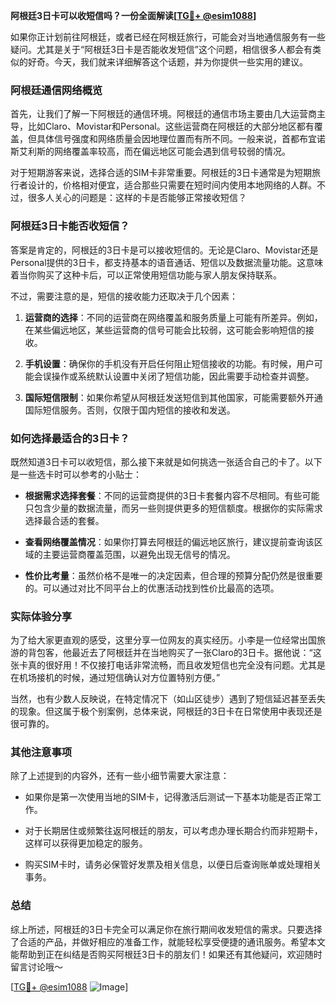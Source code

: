 **阿根廷3日卡可以收短信吗？一份全面解读[[TG💪+ @esim1088](https://t.me/s/esim1088)]**

如果你正计划前往阿根廷，或者已经在阿根廷旅行，可能会对当地通信服务有一些疑问。尤其是关于“阿根廷3日卡是否能收发短信”这个问题，相信很多人都会有类似的好奇。今天，我们就来详细解答这个话题，并为你提供一些实用的建议。

### 阿根廷通信网络概览

首先，让我们了解一下阿根廷的通信环境。阿根廷的通信市场主要由几大运营商主导，比如Claro、Movistar和Personal。这些运营商在阿根廷的大部分地区都有覆盖，但具体信号强度和网络质量会因地理位置而有所不同。一般来说，首都布宜诺斯艾利斯的网络覆盖率较高，而在偏远地区可能会遇到信号较弱的情况。

对于短期游客来说，选择合适的SIM卡非常重要。阿根廷的3日卡通常是为短期旅行者设计的，价格相对便宜，适合那些只需要在短时间内使用本地网络的人群。不过，很多人关心的问题是：这样的卡是否能够正常接收短信？

### 阿根廷3日卡能否收短信？

答案是肯定的，阿根廷的3日卡是可以接收短信的。无论是Claro、Movistar还是Personal提供的3日卡，都支持基本的语音通话、短信以及数据流量功能。这意味着当你购买了这种卡后，可以正常使用短信功能与家人朋友保持联系。

不过，需要注意的是，短信的接收能力还取决于几个因素：

1. **运营商的选择**：不同的运营商在网络覆盖和服务质量上可能有所差异。例如，在某些偏远地区，某些运营商的信号可能会比较弱，这可能会影响短信的接收。
   
2. **手机设置**：确保你的手机没有开启任何阻止短信接收的功能。有时候，用户可能会误操作或系统默认设置中关闭了短信功能，因此需要手动检查并调整。

3. **国际短信限制**：如果你希望从阿根廷发送短信到其他国家，可能需要额外开通国际短信服务。否则，仅限于国内短信的接收和发送。

### 如何选择最适合的3日卡？

既然知道3日卡可以收短信，那么接下来就是如何挑选一张适合自己的卡了。以下是一些选卡时可以参考的小贴士：

- **根据需求选择套餐**：不同的运营商提供的3日卡套餐内容不尽相同。有些可能只包含少量的数据流量，而另一些则提供更多的短信额度。根据你的实际需求选择最合适的套餐。
  
- **查看网络覆盖情况**：如果你打算去阿根廷的偏远地区旅行，建议提前查询该区域的主要运营商覆盖范围，以避免出现无信号的情况。

- **性价比考量**：虽然价格不是唯一的决定因素，但合理的预算分配仍然是很重要的。可以通过对比不同平台上的优惠活动找到性价比最高的选项。

### 实际体验分享

为了给大家更直观的感受，这里分享一位网友的真实经历。小李是一位经常出国旅游的背包客，他最近去了阿根廷并在当地购买了一张Claro的3日卡。据他说：“这张卡真的很好用！不仅接打电话非常流畅，而且收发短信也完全没有问题。尤其是在机场接机的时候，通过短信确认对方位置特别方便。”

当然，也有少数人反映说，在特定情况下（如山区徒步）遇到了短信延迟甚至丢失的现象。但这属于极个别案例，总体来说，阿根廷的3日卡在日常使用中表现还是很可靠的。

### 其他注意事项

除了上述提到的内容外，还有一些小细节需要大家注意：

- 如果你是第一次使用当地的SIM卡，记得激活后测试一下基本功能是否正常工作。
  
- 对于长期居住或频繁往返阿根廷的朋友，可以考虑办理长期合约而非短期卡，这样可以获得更加稳定的服务。

- 购买SIM卡时，请务必保管好发票及相关信息，以便日后查询账单或处理相关事务。

### 总结

综上所述，阿根廷的3日卡完全可以满足你在旅行期间收发短信的需求。只要选择了合适的产品，并做好相应的准备工作，就能轻松享受便捷的通讯服务。希望本文能帮助到正在纠结是否购买阿根廷3日卡的朋友们！如果还有其他疑问，欢迎随时留言讨论哦～

[[TG💪+ @esim1088](https://t.me/s/esim1088) ![Image](https://i.postimg.cc/4NQfJmqS/Snipaste-2025-05-13-00-14-12.png)]